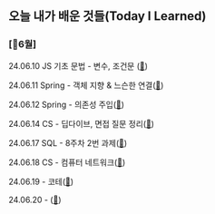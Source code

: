 ## 오늘 내가 배운 것들(Today I Learned)


### [💛6월] 

24.06.10 JS 기초 문법 - 변수, 조건문 ([🌼](https://github.com/trueS2/true-til/blob/main/Jun/2024-06-11.md))

24.06.11 Spring - 객체 지향 & 느슨한 연결([🌼](https://github.com/trueS2/true-til/blob/main/Jun/2024-06-11.md))


24.06.12 Spring - 의존성 주입([🌼](https://github.com/trueS2/true-til/blob/main/Jun/2024-06-12.md))

24.06.14 CS - 딥다이브, 면접 질문 정리([🌼](https://github.com/trueS2/true-til/blob/main/Jun/2024-06-14.md))

24.06.17 SQL - 8주차 2번 과제([🌼](https://github.com/trueS2/true-til/blob/main/Jun/2024-06-17.md))

24.06.18 CS - 컴퓨터 네트워크([🌼](https://github.com/trueS2/true-til/blob/main/Jun/2024-06-18.md))

24.06.19 - 코테([🌼](https://github.com/trueS2/true-til/blob/main/Jun/2024-06-19.md))

24.06.20 - ([🌼](https://github.com/trueS2/true-til/blob/main/Jun/2024-06-20.md))